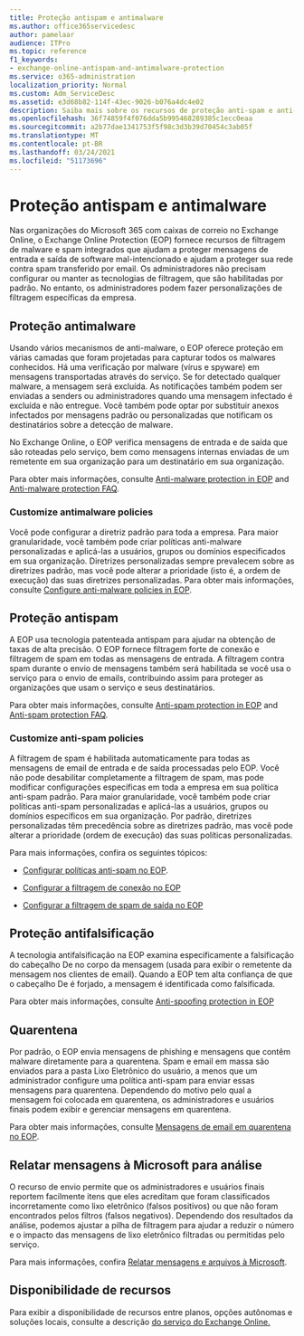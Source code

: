 ```yaml
---
title: Proteção antispam e antimalware
ms.author: office365servicedesc
author: pamelaar
audience: ITPro
ms.topic: reference
f1_keywords:
- exchange-online-antispam-and-antimalware-protection
ms.service: o365-administration
localization_priority: Normal
ms.custom: Adm_ServiceDesc
ms.assetid: e3d68b82-114f-43ec-9026-b076a4dc4e02
description: Saiba mais sobre os recursos de proteção anti-spam e anti-malware que estão disponíveis em organizações do Microsoft 365 com caixas de correio do Exchange Online.
ms.openlocfilehash: 36f74859f4f076dda5b995468289385c1ecc0eaa
ms.sourcegitcommit: a2b77dae1341753f5f98c3d3b39d70454c3ab05f
ms.translationtype: MT
ms.contentlocale: pt-BR
ms.lasthandoff: 03/24/2021
ms.locfileid: "51173696"
---
```

# <a name="anti-spam-and-anti-malware-protection"></a>Proteção antispam e antimalware

Nas organizações do Microsoft 365 com caixas de correio no Exchange Online, o Exchange Online Protection (EOP) fornece recursos de filtragem de malware e spam integrados que ajudam a proteger mensagens de entrada e saída de software mal-intencionado e ajudam a proteger sua rede contra spam transferido por email. Os administradores não precisam configurar ou manter as tecnologias de filtragem, que são habilitadas por padrão. No entanto, os administradores podem fazer personalizações de filtragem específicas da empresa.

## <a name="anti-malware-protection"></a>Proteção antimalware

Usando vários mecanismos de anti-malware, o EOP oferece proteção em várias camadas que foram projetadas para capturar todos os malwares conhecidos. Há uma verificação por malware (vírus e spyware) em mensagens transportadas através do serviço. Se for detectado qualquer malware, a mensagem será excluída. As notificações também podem ser enviadas a senders ou administradores quando uma mensagem infectado é excluída e não entregue. Você também pode optar por substituir anexos infectados por mensagens padrão ou personalizadas que notificam os destinatários sobre a detecção de malware.

No Exchange Online, o EOP verifica mensagens de entrada e de saída que são roteadas pelo serviço, bem como mensagens internas enviadas de um remetente em sua organização para um destinatário em sua organização.

Para obter mais informações, consulte [Anti-malware protection in EOP](/microsoft-365/security/office-365-security/anti-malware-protection) and [Anti-malware protection FAQ](/microsoft-365/security/office-365-security/anti-malware-protection-faq-eop).

### <a name="customize-anti-malware-policies"></a>Customize antimalware policies

Você pode configurar a diretriz padrão para toda a empresa. Para maior granularidade, você também pode criar políticas anti-malware personalizadas e aplicá-las a usuários, grupos ou domínios especificados em sua organização. Diretrizes personalizadas sempre prevalecem sobre as diretrizes padrão, mas você pode alterar a prioridade (isto é, a ordem de execução) das suas diretrizes personalizadas. Para obter mais informações, consulte [Configure anti-malware policies in EOP](/microsoft-365/security/office-365-security/configure-anti-malware-policies).

## <a name="anti-spam-protection"></a>Proteção antispam

A EOP usa tecnologia patenteada antispam para ajudar na obtenção de taxas de alta precisão. O EOP fornece filtragem forte de conexão e filtragem de spam em todas as mensagens de entrada. A filtragem contra spam durante o envio de mensagens também será habilitada se você usa o serviço para o envio de emails, contribuindo assim para proteger as organizações que usam o serviço e seus destinatários.

Para obter mais informações, consulte [Anti-spam protection in EOP](/microsoft-365/security/office-365-security/anti-spam-protection) and [Anti-spam protection FAQ](/microsoft-365/security/office-365-security/anti-spam-protection-faq).

### <a name="customize-anti-spam-policies"></a>Customize anti-spam policies

A filtragem de spam é habilitada automaticamente para todas as mensagens de email de entrada e de saída processadas pelo EOP. Você não pode desabilitar completamente a filtragem de spam, mas pode modificar configurações específicas em toda a empresa em sua política anti-spam padrão. Para maior granularidade, você também pode criar políticas anti-spam personalizadas e aplicá-las a usuários, grupos ou domínios específicos em sua organização. Por padrão, diretrizes personalizadas têm precedência sobre as diretrizes padrão, mas você pode alterar a prioridade (ordem de execução) das suas políticas personalizadas.

Para mais informações, confira os seguintes tópicos:

- [Configurar políticas anti-spam no EOP](/microsoft-365/security/office-365-security/configure-your-spam-filter-policies).

- [Configurar a filtragem de conexão no EOP](/microsoft-365/security/office-365-security/configure-the-connection-filter-policy)

- [Configurar a filtragem de spam de saída no EOP](/microsoft-365/security/office-365-security/configure-the-outbound-spam-policy)

## <a name="anti-spoofing-protection"></a>Proteção antifalsificação

A tecnologia antifalsificação na EOP examina especificamente a falsificação do cabeçalho De no corpo da mensagem (usada para exibir o remetente da mensagem nos clientes de email). Quando a EOP tem alta confiança de que o cabeçalho De é forjado, a mensagem é identificada como falsificada.

Para obter mais informações, consulte [Anti-spoofing protection in EOP](/microsoft-365/security/office-365-security/anti-spoofing-protection)

## <a name="quarantine"></a>Quarentena

Por padrão, o EOP envia mensagens de phishing e mensagens que contêm malware diretamente para a quarentena. Spam e email em massa são enviados para a pasta Lixo Eletrônico do usuário, a menos que um administrador configure uma política anti-spam para enviar essas mensagens para quarentena. Dependendo do motivo pelo qual a mensagem foi colocada em quarentena, os administradores e usuários finais podem exibir e gerenciar mensagens em quarentena.

Para obter mais informações, consulte [Mensagens de email em quarentena no EOP](/microsoft-365/security/office-365-security/quarantine-email-messages).

## <a name="report-messages-to-microsoft-for-analysis"></a>Relatar mensagens à Microsoft para análise

O recurso de envio permite que os administradores e usuários finais reportem facilmente itens que eles acreditam que foram classificados incorretamente como lixo eletrônico (falsos positivos) ou que não foram encontrados pelos filtros (falsos negativos). Dependendo dos resultados da análise, podemos ajustar a pilha de filtragem para ajudar a reduzir o número e o impacto das mensagens de lixo eletrônico filtradas ou permitidas pelo serviço.

Para mais informações, confira [Relatar mensagens e arquivos à Microsoft](/microsoft-365/security/office-365-security/report-junk-email-messages-to-microsoft).

## <a name="feature-availability"></a>Disponibilidade de recursos

Para exibir a disponibilidade de recursos entre planos, opções autônomas e soluções locais, consulte a descrição [do serviço do Exchange Online.](exchange-online-service-description.md)